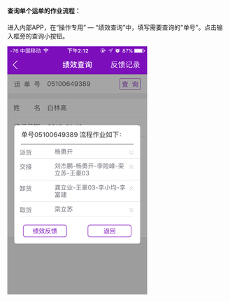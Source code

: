 #### 查询单个运单的作业流程：

进入内部APP，在“操作专用” — “绩效查询”中，填写需要查询的"单号"。点击输入框旁的查询小按钮。

![](/assets/IMG_0135.png)




